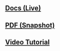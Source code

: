 ## [Docs (Live)](https://drive.google.com/file/d/18Anz3T_-jGRwYaE41cvPpod9IgZ3b61e/view?usp=sharing)

## [PDF (Snapshot)](https://github.com/SCC-Makerspace/Workshops/blob/master/Roland/SG-540/Roland%20Training%20Manual.pdf)

## [Video Tutorial](https://www.youtube.com/watch?v=PojdwhLpYqc)

